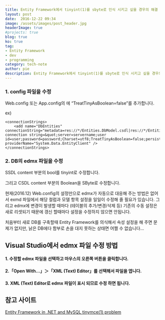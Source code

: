 ```yaml
---
title: Entity Framework에서 tinyint(1)를 sbyte로 인식 시키고 싶을 경우의 해결 방법
layout: post
date:  2016-12-22 09:34
image: /assets/images/post_header.jpg
headerImage: true
#projects: true
blog: true
ko: true
tag:
- Entity Framework
- dev
- programming
category: tech-note
author: pie
description: Entity Framework에서 tinyint(1)를 sbyte로 인식 시키고 싶을 경우의 해결 방법
---
```


### 1. config 파일을 수정

Web.config 또는 App.config의 <connectionString>에 “TreatTinyAsBoolean=false”를 추가합니다.

ex)
```
<connectionStrings>
    <add name="DbEntities" connectionString="metadata=res://*/Entities.DbModel.csdl|res://*/Entities.DbModel.ssdl|res://*/Entities.DbModel.msl;provider=MySql.Data.MySqlClient;provider connection string=&quot;server=servername;user id=user;password=password;Charset=utf8;TreatTinyAsBoolean=false;persistsecurityinfo=True;database=db;" providerName="System.Data.EntityClient" />
</connectionStrings>
```

### 2. DB의 edmx 파일을 수정
SSDL content 부분의 bool를 tinyint로 수정합니다.

그리고 CSDL content 부분의 Boolean을 SByte로 수정합니다.


현재(2016.12) Web.config의 설정만으로 edmx가 자동으로 대응해 주는 방법은 없어서 exmd 파일에서 해당 컬럼과 모델 항목 설정을 일일이 수정해 줄 필요가 있습니다. 그리고 edmx에 변경이 발생할 때마다 (테이블의 추가/변경/삭제 등) 기존의 수동 설정은 새로 리셋되기 때문에 갱신 할때마다 설정을 수정하지 않으면 안됩니다.


처음부터 새로 DB를 구축할때 Entity Framework를 의식해서 속성 설정을 해 주면 문제가 없지만, 낡은 DB에다 함부로 손을 대지 못하는 상태면 어쩔 수 없습니다...


## Visual Studio에서 edmx 파일 수정 방법
#### 1. 수정할 edmx 파일을 선택하고 마우스의 오른쪽 버튼을 클릭합니다.
#### 2.「Open With…」＞「XML (Text) Editor」를 선택해서 파일을 엽니다.
#### 3. XML (Text) Editor로 edmx 파일이 표시 되므로 수정 하면 됩니다.


## 참고 사이트
[Entity Framework in .NET and MySQL tinymce(1) problem](http://www.solution.to/2016/03/entity-framework-in-net-and-mysql-tinymce1-problem/)

